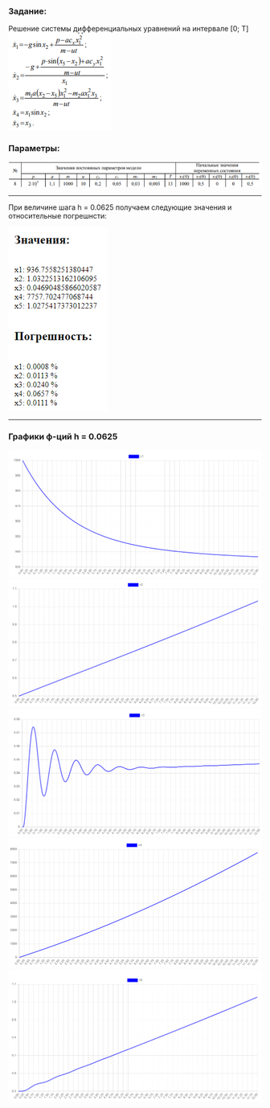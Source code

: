 ### Задание:
Решение системы дифференциальных уравнений на интервале [0; T]  
![](./img/task.png)


### Параметры:  
![](./img/const_params.png)  

------

При величине шага h = 0.0625 получаем следующие значения и относительные погрешнсти:  


![](./img/result.png)  

------

### Графики ф-ций h = 0.0625

![](./img/x1.png)  
![](./img/x2.png)  
![](./img/x3.png)  
![](./img/x4.png)  
![](./img/x5.png)  
